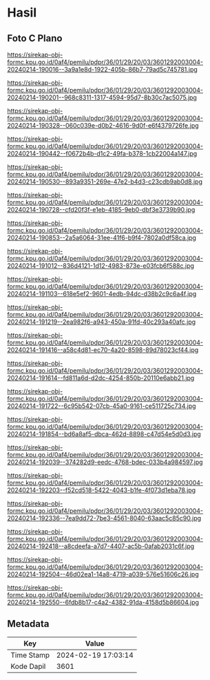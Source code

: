 # Hasil

## Foto C Plano

https://sirekap-obj-formc.kpu.go.id/0af4/pemilu/pdpr/36/01/29/20/03/3601292003004-20240214-190016--3a9a1e8d-1922-405b-86b7-79ad5c745781.jpg

https://sirekap-obj-formc.kpu.go.id/0af4/pemilu/pdpr/36/01/29/20/03/3601292003004-20240214-190201--968c8311-1317-4594-95d7-8b30c7ac5075.jpg

https://sirekap-obj-formc.kpu.go.id/0af4/pemilu/pdpr/36/01/29/20/03/3601292003004-20240214-190328--060c039e-d0b2-4616-9d0f-e6f4379726fe.jpg

https://sirekap-obj-formc.kpu.go.id/0af4/pemilu/pdpr/36/01/29/20/03/3601292003004-20240214-190442--f0672b4b-d1c2-49fa-b378-1cb22004a147.jpg

https://sirekap-obj-formc.kpu.go.id/0af4/pemilu/pdpr/36/01/29/20/03/3601292003004-20240214-190530--893a9351-269e-47e2-b4d3-c23cdb9ab0d8.jpg

https://sirekap-obj-formc.kpu.go.id/0af4/pemilu/pdpr/36/01/29/20/03/3601292003004-20240214-190728--cfd20f3f-e1eb-4185-9eb0-dbf3e3739b90.jpg

https://sirekap-obj-formc.kpu.go.id/0af4/pemilu/pdpr/36/01/29/20/03/3601292003004-20240214-190853--2a5a6064-31ee-41f6-b9f4-7802a0df58ca.jpg

https://sirekap-obj-formc.kpu.go.id/0af4/pemilu/pdpr/36/01/29/20/03/3601292003004-20240214-191012--836d4121-1d12-4983-873e-e03fcb6f588c.jpg

https://sirekap-obj-formc.kpu.go.id/0af4/pemilu/pdpr/36/01/29/20/03/3601292003004-20240214-191103--618e5ef2-9601-4edb-94dc-d38b2c9c6a4f.jpg

https://sirekap-obj-formc.kpu.go.id/0af4/pemilu/pdpr/36/01/29/20/03/3601292003004-20240214-191219--2ea982f6-a943-450a-91fd-40c293a40afc.jpg

https://sirekap-obj-formc.kpu.go.id/0af4/pemilu/pdpr/36/01/29/20/03/3601292003004-20240214-191416--a58c4d81-ec70-4a20-8598-89d78023cf44.jpg

https://sirekap-obj-formc.kpu.go.id/0af4/pemilu/pdpr/36/01/29/20/03/3601292003004-20240214-191614--fd811a6d-d2dc-4254-850b-20110e6abb21.jpg

https://sirekap-obj-formc.kpu.go.id/0af4/pemilu/pdpr/36/01/29/20/03/3601292003004-20240214-191722--6c95b542-07cb-45a0-9161-ce511725c734.jpg

https://sirekap-obj-formc.kpu.go.id/0af4/pemilu/pdpr/36/01/29/20/03/3601292003004-20240214-191854--bd6a8af5-dbca-462d-8898-c47d54e5d0d3.jpg

https://sirekap-obj-formc.kpu.go.id/0af4/pemilu/pdpr/36/01/29/20/03/3601292003004-20240214-192039--374282d9-eedc-4768-bdec-033b4a984597.jpg

https://sirekap-obj-formc.kpu.go.id/0af4/pemilu/pdpr/36/01/29/20/03/3601292003004-20240214-192203--f52cd518-5422-4043-b1fe-4f073d1eba78.jpg

https://sirekap-obj-formc.kpu.go.id/0af4/pemilu/pdpr/36/01/29/20/03/3601292003004-20240214-192336--7ea9dd72-7be3-4561-8040-63aac5c85c90.jpg

https://sirekap-obj-formc.kpu.go.id/0af4/pemilu/pdpr/36/01/29/20/03/3601292003004-20240214-192418--a8cdeefa-a7d7-4407-ac5b-0afab2031c6f.jpg

https://sirekap-obj-formc.kpu.go.id/0af4/pemilu/pdpr/36/01/29/20/03/3601292003004-20240214-192504--46d02ea1-14a8-4719-a039-576e51606c26.jpg

https://sirekap-obj-formc.kpu.go.id/0af4/pemilu/pdpr/36/01/29/20/03/3601292003004-20240214-192550--6fdb8b17-c4a2-4382-91da-4158d5b86604.jpg


## Metadata

| Key        | Value               |
| ---------- | ------------------- |
| Time Stamp | 2024-02-19 17:03:14 |
| Kode Dapil | 3601                |



